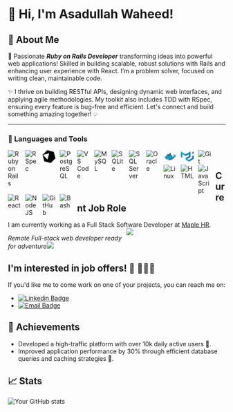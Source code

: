 # 👋 Hi, I'm Asadullah Waheed!

## 🚀 About Me
🚀 Passionate ***Ruby on Rails Developer*** transforming ideas into powerful web applications! Skilled in building scalable, robust solutions with Rails and enhancing user experience with React. I’m a problem solver, focused on writing clean, maintainable code.

✨ I thrive on building RESTful APIs, designing dynamic web interfaces, and applying agile methodologies. My toolkit also includes TDD with RSpec, ensuring every feature is bug-free and efficient. 
Let's connect and build something amazing together! 💡

---

### 🧰 Languages and Tools
<img align="left" alt="Ruby on Rails" title="Ruby on Rails" width="30px" style="padding-right:10px;" src="https://cdn.jsdelivr.net/gh/devicons/devicon/icons/rails/rails-original-wordmark.svg"/>
<img align="left" alt="RSpec" title="RSpec" width="30px" style="padding-right:10px;" src="https://cdn.jsdelivr.net/gh/devicons/devicon/icons/rspec/rspec-original.svg"/>
<img align="left" alt="Crystal" title="Crystal" width="30px" style="padding-right:10px;" src="https://raw.githubusercontent.com/devicons/devicon/master/icons/crystal/crystal-original.svg"/>
<img align="left" alt="PostgreSQL" title="PostgreSQL" width="30px" style="padding-right:10px;" src="https://cdn.jsdelivr.net/gh/devicons/devicon/icons/postgresql/postgresql-original.svg" />
<img align="left" alt="VS Code" title="VS Code" width="30px" style="padding-right:10px;" src="https://cdn.jsdelivr.net/gh/devicons/devicon/icons/vscode/vscode-original.svg" />
<img align="left" alt="MySQL" title="MySQL" width="30px" style="padding-right:10px;" src="https://cdn.jsdelivr.net/gh/devicons/devicon/icons/mysql/mysql-original.svg" />
<img align="left" alt="SQLite" title="SQLite" width="30px" style="padding-right:10px;" src="https://cdn.jsdelivr.net/gh/devicons/devicon/icons/sqlite/sqlite-original.svg" />
<img align="left" alt="SQL Server" title="SQL Server" width="30px" style="padding-right:10px;" src="https://cdn.jsdelivr.net/gh/devicons/devicon/icons/microsoftsqlserver/microsoftsqlserver-plain.svg" />
<img align="left" alt="Oracle" title="Oracle" width="30px" style="padding-right:10px;" src="https://cdn.jsdelivr.net/gh/devicons/devicon/icons/oracle/oracle-original.svg" />
<img align="left" alt="Docker" title="Docker" width="30px" style="padding-right:10px;" src="https://raw.githubusercontent.com/devicons/devicon/master/icons/docker/docker-original.svg"/>
<img align="left" alt="Material UI" title="Material UI" width="30px" style="padding-right:10px;" src="https://raw.githubusercontent.com/devicons/devicon/master/icons/materialui/materialui-original.svg"/>
<img align="left" alt="Git" title="Git" width="30px" style="padding-right:10px;" src="https://cdn.jsdelivr.net/gh/devicons/devicon/icons/git/git-original.svg" />
<img align="left" alt="Linux" title="Linux" width="30px" style="padding-right:10px;" src="https://cdn.jsdelivr.net/gh/devicons/devicon/icons/linux/linux-original.svg" />
<img align="left" alt="HTML" title="HTML" width="30px" style="padding-right:10px;" src="https://cdn.jsdelivr.net/gh/devicons/devicon/icons/html5/html5-plain.svg" />
<img align="left" alt="JavaScript" title="JavaScript" width="30px" style="padding-right:10px;" src="https://cdn.jsdelivr.net/gh/devicons/devicon/icons/javascript/javascript-plain.svg" />
<img align="left" alt="React" title="React" width="30px" style="padding-right:10px;" src="https://cdn.jsdelivr.net/gh/devicons/devicon/icons/react/react-original.svg" />
<img align="left" alt="NodeJS" title="NodeJS" width="30px" style="padding-right:10px;" src="https://cdn.jsdelivr.net/gh/devicons/devicon/icons/nodejs/nodejs-original.svg" />
<img align="left" alt="GitHub" title="GitHub" width="30px" style="padding-right:10px;" src="https://cdn.jsdelivr.net/gh/devicons/devicon/icons/github/github-original.svg" />
<img align="left" alt="Bash" title="Bash" width="30px" style="padding-right:10px;" src="https://cdn.jsdelivr.net/gh/devicons/devicon/icons/bash/bash-original.svg" />
<br />

## Current Job Role
I am currently working as a Full Stack Software Developer at [Maple HR](https://maplehr.io/).
<img align='right' src="https://media1.giphy.com/media/PgLLtnqHts1woXeKpy/giphy.gif?cid=ecf05e47yvmdb2do7n27eaitsqafb62bkzsidma6evltkedr&rid=giphy.gif" width="230">
<p><em>Remote Full-stack web developer ready for adventure</em><img src="https://media.giphy.com/media/XGma2iRIHTKkwqRkFl/giphy.gif" width="50"></p>

## I'm interested in job offers! 🏢 🏃‍♂️💨

If you'd like me to come work on one of your projects, you can reach me on:

- [![Linkedin Badge](https://img.shields.io/badge/-Asadullah%20Waheed-blue?style=flat-square&logo=Linkedin&logoColor=white&link=https://www.linkedin.com/in/asadullahwaheed22/)](https://www.linkedin.com/in/asadullahwaheed22)
- [![Email Badge](https://img.shields.io/badge/Email-waheedasadullah123%40gmail.com-brightgreen)](mailto:waheedasadullah123@gmail.com)


## 🌟 Achievements
- Developed a high-traffic platform with over 10k daily active users 🛒.
- Improved application performance by 30% through efficient database queries and caching strategies 🚀.

## 📈 Stats
![Your GitHub stats](https://github-readme-stats.vercel.app/api?username=asadullahwaheed22&show_icons=true&theme=radical)
